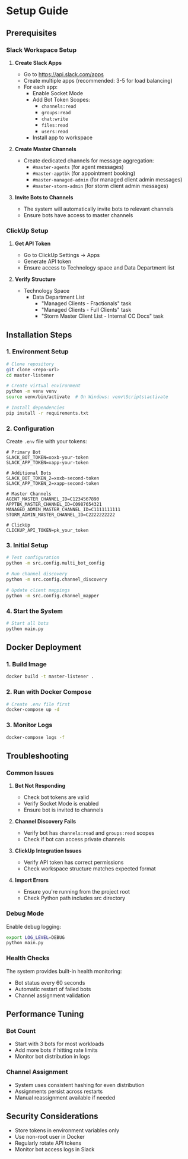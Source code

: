 # Setup Guide

## Prerequisites

### Slack Workspace Setup

1. **Create Slack Apps**
   - Go to https://api.slack.com/apps
   - Create multiple apps (recommended: 3-5 for load balancing)
   - For each app:
     - Enable Socket Mode
     - Add Bot Token Scopes:
       - `channels:read`
       - `groups:read`
       - `chat:write`
       - `files:read`
       - `users:read`
     - Install app to workspace

2. **Create Master Channels**
   - Create dedicated channels for message aggregation:
     - `#master-agents` (for agent messages)
     - `#master-apptbk` (for appointment booking)
     - `#master-managed-admin` (for managed client admin messages)
     - `#master-storm-admin` (for storm client admin messages)

3. **Invite Bots to Channels**
   - The system will automatically invite bots to relevant channels
   - Ensure bots have access to master channels

### ClickUp Setup

1. **Get API Token**
   - Go to ClickUp Settings → Apps
   - Generate API token
   - Ensure access to Technology space and Data Department list

2. **Verify Structure**
   - Technology Space
     - Data Department List
       - "Managed Clients - Fractionals" task
       - "Managed Clients - Full Clients" task
       - "Storm Master Client List - Internal CC Docs" task

## Installation Steps

### 1. Environment Setup

```bash
# Clone repository
git clone <repo-url>
cd master-listener

# Create virtual environment
python -m venv venv
source venv/bin/activate  # On Windows: venv\Scripts\activate

# Install dependencies
pip install -r requirements.txt
```

### 2. Configuration

Create `.env` file with your tokens:

```env
# Primary Bot
SLACK_BOT_TOKEN=xoxb-your-token
SLACK_APP_TOKEN=xapp-your-token

# Additional Bots
SLACK_BOT_TOKEN_2=xoxb-second-token
SLACK_APP_TOKEN_2=xapp-second-token

# Master Channels
AGENT_MASTER_CHANNEL_ID=C1234567890
APPTBK_MASTER_CHANNEL_ID=C0987654321
MANAGED_ADMIN_MASTER_CHANNEL_ID=C1111111111
STORM_ADMIN_MASTER_CHANNEL_ID=C2222222222

# ClickUp
CLICKUP_API_TOKEN=pk_your_token
```

### 3. Initial Setup

```bash
# Test configuration
python -m src.config.multi_bot_config

# Run channel discovery
python -m src.config.channel_discovery

# Update client mappings
python -m src.config.channel_mapper
```

### 4. Start the System

```bash
# Start all bots
python main.py
```

## Docker Deployment

### 1. Build Image

```bash
docker build -t master-listener .
```

### 2. Run with Docker Compose

```bash
# Create .env file first
docker-compose up -d
```

### 3. Monitor Logs

```bash
docker-compose logs -f
```

## Troubleshooting

### Common Issues

1. **Bot Not Responding**
   - Check bot tokens are valid
   - Verify Socket Mode is enabled
   - Ensure bot is invited to channels

2. **Channel Discovery Fails**
   - Verify bot has `channels:read` and `groups:read` scopes
   - Check if bot can access private channels

3. **ClickUp Integration Issues**
   - Verify API token has correct permissions
   - Check workspace structure matches expected format

4. **Import Errors**
   - Ensure you're running from the project root
   - Check Python path includes src directory

### Debug Mode

Enable debug logging:

```bash
export LOG_LEVEL=DEBUG
python main.py
```

### Health Checks

The system provides built-in health monitoring:
- Bot status every 60 seconds
- Automatic restart of failed bots
- Channel assignment validation

## Performance Tuning

### Bot Count

- Start with 3 bots for most workloads
- Add more bots if hitting rate limits
- Monitor bot distribution in logs

### Channel Assignment

- System uses consistent hashing for even distribution
- Assignments persist across restarts
- Manual reassignment available if needed

## Security Considerations

- Store tokens in environment variables only
- Use non-root user in Docker
- Regularly rotate API tokens
- Monitor bot access logs in Slack
